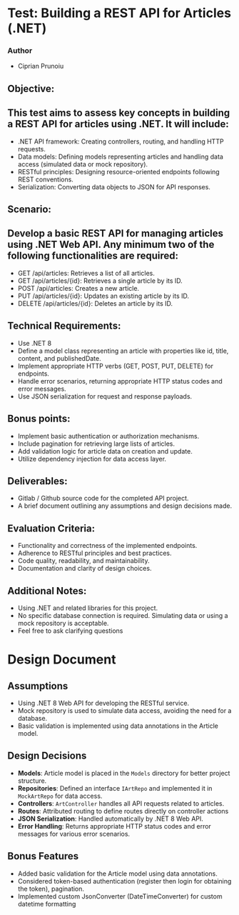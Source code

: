 # Test: Building a REST API for Articles (.NET)

### Author
- Ciprian Prunoiu

## Objective:

## This test aims to assess key concepts in building a REST API for articles using .NET. It will include:

- .NET API framework: Creating controllers, routing, and handling HTTP requests.
- Data models: Defining models representing articles and handling data access (simulated data or mock repository).
- RESTful principles: Designing resource-oriented endpoints following REST conventions.
- Serialization: Converting data objects to JSON for API responses.

## Scenario:

## Develop a basic REST API for managing articles using .NET Web API. Any minimum two of the following functionalities are required:

- GET /api/articles: Retrieves a list of all articles.
- GET /api/articles/{id}: Retrieves a single article by its ID.
- POST /api/articles: Creates a new article.
- PUT /api/articles/{id}: Updates an existing article by its ID. 
- DELETE /api/articles/{id}: Deletes an article by its ID.

## Technical Requirements:

- Use .NET 8
- Define a model class representing an article with properties like id, title, content, and publishedDate.
- Implement appropriate HTTP verbs (GET, POST, PUT, DELETE) for endpoints.
- Handle error scenarios, returning appropriate HTTP status codes and error messages.
- Use JSON serialization for request and response payloads.

## Bonus points:

- Implement basic authentication or authorization mechanisms.
- Include pagination for retrieving large lists of articles.
- Add validation logic for article data on creation and update.
- Utilize dependency injection for data access layer.

## Deliverables:

- Gitlab / Github source code for the completed API project.
- A brief document outlining any assumptions and design decisions made.

## Evaluation Criteria:

- Functionality and correctness of the implemented endpoints.
- Adherence to RESTful principles and best practices.
- Code quality, readability, and maintainability.
- Documentation and clarity of design choices.

## Additional Notes:

- Using .NET and related libraries for this project.
- No specific database connection is required. Simulating data or using a mock repository is acceptable.
- Feel free to ask clarifying questions

# Design Document

## Assumptions
- Using .NET 8 Web API for developing the RESTful service.
- Mock repository is used to simulate data access, avoiding the need for a database.
- Basic validation is implemented using data annotations in the Article model.

## Design Decisions
- **Models**: Article model is placed in the `Models` directory for better project structure.
- **Repositories**: Defined an interface `IArtRepo` and implemented it in `MockArtRepo` for data access.
- **Controllers**: `ArtController` handles all API requests related to articles.
- **Routes**: Attributed routing to define routes directly on controller actions
- **JSON Serialization**: Handled automatically by .NET 8 Web API.
- **Error Handling**: Returns appropriate HTTP status codes and error messages for various error scenarios.

## Bonus Features
- Added basic validation for the Article model using data annotations.
- Considered token-based authentication (register then login for obtaining the token), pagination.
- Implemented custom JsonConverter (DateTimeConverter) for custom datetime formatting
